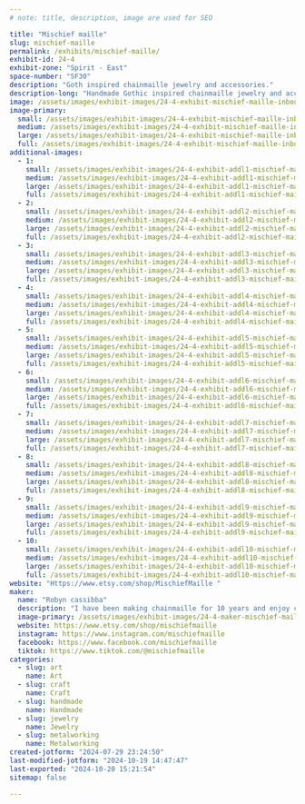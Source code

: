 ```yaml
---
# note: title, description, image are used for SEO

title: "Mischief maille"
slug: mischief-maille
permalink: /exhibits/mischief-maille/
exhibit-id: 24-4
exhibit-zone: "Spirit - East"
space-number: "SF30"
description: "Goth inspired chainmaille jewelry and accessories."
description-long: "Handmade Gothic inspired chainmaille jewelry and accessories custom fit to you for a perfect fit and look every time."
image: /assets/images/exhibit-images/24-4-exhibit-mischief-maille-inbound9083071574782939889-large.jpg
image-primary: 
  small: /assets/images/exhibit-images/24-4-exhibit-mischief-maille-inbound9083071574782939889-small.jpg
  medium: /assets/images/exhibit-images/24-4-exhibit-mischief-maille-inbound9083071574782939889-medium.jpg
  large: /assets/images/exhibit-images/24-4-exhibit-mischief-maille-inbound9083071574782939889-large.jpg
  full: /assets/images/exhibit-images/24-4-exhibit-mischief-maille-inbound9083071574782939889-full.jpg
additional-images: 
  - 1:
    small: /assets/images/exhibit-images/24-4-exhibit-addl1-mischief-maille-inbound1265079867267610775-small.jpg
    medium: /assets/images/exhibit-images/24-4-exhibit-addl1-mischief-maille-inbound1265079867267610775-medium.jpg
    large: /assets/images/exhibit-images/24-4-exhibit-addl1-mischief-maille-inbound1265079867267610775-large.jpg
    full: /assets/images/exhibit-images/24-4-exhibit-addl1-mischief-maille-inbound1265079867267610775-full.jpg
  - 2:
    small: /assets/images/exhibit-images/24-4-exhibit-addl2-mischief-maille-inbound1822990067264330243-small.jpg
    medium: /assets/images/exhibit-images/24-4-exhibit-addl2-mischief-maille-inbound1822990067264330243-medium.jpg
    large: /assets/images/exhibit-images/24-4-exhibit-addl2-mischief-maille-inbound1822990067264330243-large.jpg
    full: /assets/images/exhibit-images/24-4-exhibit-addl2-mischief-maille-inbound1822990067264330243-full.jpg
  - 3:
    small: /assets/images/exhibit-images/24-4-exhibit-addl3-mischief-maille-inbound2427108580088105799-small.jpg
    medium: /assets/images/exhibit-images/24-4-exhibit-addl3-mischief-maille-inbound2427108580088105799-medium.jpg
    large: /assets/images/exhibit-images/24-4-exhibit-addl3-mischief-maille-inbound2427108580088105799-large.jpg
    full: /assets/images/exhibit-images/24-4-exhibit-addl3-mischief-maille-inbound2427108580088105799-full.jpg
  - 4:
    small: /assets/images/exhibit-images/24-4-exhibit-addl4-mischief-maille-inbound2660975971322433681-small.jpg
    medium: /assets/images/exhibit-images/24-4-exhibit-addl4-mischief-maille-inbound2660975971322433681-medium.jpg
    large: /assets/images/exhibit-images/24-4-exhibit-addl4-mischief-maille-inbound2660975971322433681-large.jpg
    full: /assets/images/exhibit-images/24-4-exhibit-addl4-mischief-maille-inbound2660975971322433681-full.jpg
  - 5:
    small: /assets/images/exhibit-images/24-4-exhibit-addl5-mischief-maille-inbound4751825695123848016-small.jpg
    medium: /assets/images/exhibit-images/24-4-exhibit-addl5-mischief-maille-inbound4751825695123848016-medium.jpg
    large: /assets/images/exhibit-images/24-4-exhibit-addl5-mischief-maille-inbound4751825695123848016-large.jpg
    full: /assets/images/exhibit-images/24-4-exhibit-addl5-mischief-maille-inbound4751825695123848016-full.jpg
  - 6:
    small: /assets/images/exhibit-images/24-4-exhibit-addl6-mischief-maille-inbound6841573532933668000-small.jpg
    medium: /assets/images/exhibit-images/24-4-exhibit-addl6-mischief-maille-inbound6841573532933668000-medium.jpg
    large: /assets/images/exhibit-images/24-4-exhibit-addl6-mischief-maille-inbound6841573532933668000-large.jpg
    full: /assets/images/exhibit-images/24-4-exhibit-addl6-mischief-maille-inbound6841573532933668000-full.jpg
  - 7:
    small: /assets/images/exhibit-images/24-4-exhibit-addl7-mischief-maille-inbound7075492392555614021-small.jpg
    medium: /assets/images/exhibit-images/24-4-exhibit-addl7-mischief-maille-inbound7075492392555614021-medium.jpg
    large: /assets/images/exhibit-images/24-4-exhibit-addl7-mischief-maille-inbound7075492392555614021-large.jpg
    full: /assets/images/exhibit-images/24-4-exhibit-addl7-mischief-maille-inbound7075492392555614021-full.jpg
  - 8:
    small: /assets/images/exhibit-images/24-4-exhibit-addl8-mischief-maille-inbound7077243607430100617-small.jpg
    medium: /assets/images/exhibit-images/24-4-exhibit-addl8-mischief-maille-inbound7077243607430100617-medium.jpg
    large: /assets/images/exhibit-images/24-4-exhibit-addl8-mischief-maille-inbound7077243607430100617-large.jpg
    full: /assets/images/exhibit-images/24-4-exhibit-addl8-mischief-maille-inbound7077243607430100617-full.jpg
  - 9:
    small: /assets/images/exhibit-images/24-4-exhibit-addl9-mischief-maille-inbound7384358855776728767-small.jpg
    medium: /assets/images/exhibit-images/24-4-exhibit-addl9-mischief-maille-inbound7384358855776728767-medium.jpg
    large: /assets/images/exhibit-images/24-4-exhibit-addl9-mischief-maille-inbound7384358855776728767-large.jpg
    full: /assets/images/exhibit-images/24-4-exhibit-addl9-mischief-maille-inbound7384358855776728767-full.jpg
  - 10:
    small: /assets/images/exhibit-images/24-4-exhibit-addl10-mischief-maille-inbound9096058856272284616-small.jpg
    medium: /assets/images/exhibit-images/24-4-exhibit-addl10-mischief-maille-inbound9096058856272284616-medium.jpg
    large: /assets/images/exhibit-images/24-4-exhibit-addl10-mischief-maille-inbound9096058856272284616-large.jpg
    full: /assets/images/exhibit-images/24-4-exhibit-addl10-mischief-maille-inbound9096058856272284616-full.jpg
website: "Https://www.etsy.com/shop/MischiefMaille "
maker: 
  name: "Robyn cassibba"
  description: "I have been making chainmaille for 10 years and enjoy combining chainmaille with my love of spooky season and all things Goth. "
  image-primary: /assets/images/exhibit-images/24-4-maker-mischief-maille-inbound6910448205730801464-medium.jpg
  website: https://www.etsy.com/shop/mischiefmaille
  instagram: https://www.instagram.com/mischiefmaille
  facebook: https://www.facebook.com/mischiefmaille
  tiktok: https://www.tiktok.com/@mischiefmaille
categories: 
  - slug: art
    name: Art
  - slug: craft
    name: Craft
  - slug: handmade
    name: Handmade
  - slug: jewelry
    name: Jewelry
  - slug: metalworking
    name: Metalworking
created-jotform: "2024-07-29 23:24:50"
last-modified-jotform: "2024-10-19 14:47:47"
last-exported: "2024-10-20 15:21:54"
sitemap: false

---
```

